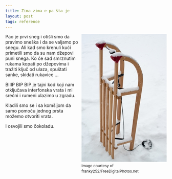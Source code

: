 ```yaml
---
title: Zima zima e pa šta je
layout: post
tags: reference
---
```


<div style="float:right">
<img src="/assets/images/news/sled_franky242.jpg" />
<br>
<small>
Image courtesy of
<br> franky252/FreeDigitalPhotos.net
</small>
</div>

Pao je prvi sneg i otišli smo da pravimo sneška i da se valjamo po snegu. Ali kad smo krenuli kući primetili smo da su nam džepovi puni snega. Ko će sad smrznutim rukama kopati po džepovima i tražiti ključ od ulaza, spuštati sanke, skidati rukavice ...

BIIIP BIP BIP je tajni kod koji nam otključava interfonska vrata i mi srećni i rumeni ulazimo u zgradu.

Kladili smo se i sa komšijom da samo pomoću jednog prsta možemo otvoriti vrata. 

I osvojili smo čokoladu.
